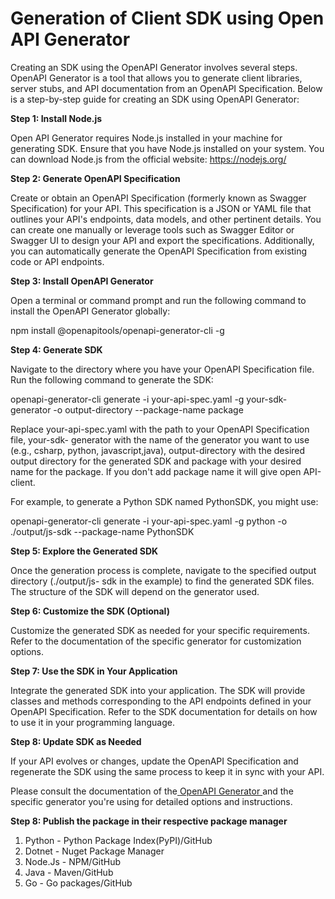 # Generation of Client SDK using Open API Generator 

Creating an SDK using the OpenAPI Generator involves several steps. OpenAPI Generator is a tool that allows you to generate client libraries, server stubs, and API documentation from an OpenAPI Specification. Below is a step-by-step guide for creating an SDK using OpenAPI Generator: 

**Step 1: Install Node.js** 

Open API Generator requires Node.js installed in your machine for generating SDK. Ensure that you have Node.js installed on your system. You can download Node.js from the official website: [https://nodejs.org/ ](https://nodejs.org/) 

**Step 2: Generate OpenAPI Specification** 

Create or obtain an OpenAPI Specification (formerly known as Swagger Specification) for your API. This specification is a JSON or YAML file that outlines your API's endpoints, data models, and other pertinent details. You can create one manually or leverage tools such as Swagger Editor or Swagger UI to design your API and export the specifications. Additionally, you can automatically generate the OpenAPI Specification from existing code or API endpoints. 

**Step 3: Install OpenAPI Generator** 

Open a terminal or command prompt and run the following command to install the OpenAPI Generator globally: 

npm install @openapitools/openapi-generator-cli -g 

**Step 4: Generate SDK** 

Navigate to the directory where you have your OpenAPI Specification file. Run the following command to generate the SDK: 

openapi-generator-cli generate -i your-api-spec.yaml -g your-sdk-generator -o output-directory --package-name package 

Replace your-api-spec.yaml with the path to your OpenAPI Specification file, your-sdk- generator with the name of the generator you want to use (e.g., csharp, python, javascript,java), output-directory with the desired output directory for the generated SDK and package with your desired name for the package. If you don't add package name it will give open API-client. 

For example, to generate a Python SDK named PythonSDK, you might use: 

openapi-generator-cli generate -i your-api-spec.yaml -g python -o ./output/js-sdk --package-name PythonSDK 

**Step 5: Explore the Generated SDK** 

Once the generation process is complete, navigate to the specified output directory (./output/js- sdk in the example) to find the generated SDK files. The structure of the SDK will depend on the generator used. 

**Step 6: Customize the SDK (Optional)** 

Customize the generated SDK as needed for your specific requirements. Refer to the documentation of the specific generator for customization options. 

**Step 7: Use the SDK in Your Application** 

Integrate the generated SDK into your application. The SDK will provide classes and methods corresponding to the API endpoints defined in your OpenAPI Specification. Refer to the SDK documentation for details on how to use it in your programming language. 

**Step 8: Update SDK as Needed** 

If your API evolves or changes, update the OpenAPI Specification and regenerate the SDK using the same process to keep it in sync with your API. 

Please consult the documentation of the[ OpenAPI Generator ](https://openapi-generator.tech/docs/generators/)and the specific generator you're using for detailed options and instructions.  

**Step 8: Publish the package in their respective package manager** 

1. Python - Python Package Index(PyPI)/GitHub 
1. Dotnet - Nuget Package Manager 
1. Node.Js - NPM/GitHub 
1. Java - Maven/GitHub 
1. Go - Go packages/GitHub  
